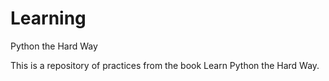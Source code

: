 # Learning
Python the Hard Way

This is a repository of practices from the book Learn Python the Hard Way.
